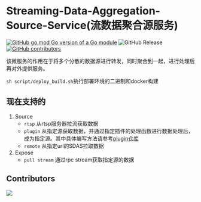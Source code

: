 # Streaming-Data-Aggregation-Source-Service(流数据聚合源服务)
[![GitHub go.mod Go version of a Go module](https://img.shields.io/github/go-mod/go-version/murInJ/Streaming-Data-Aggregation-Source-Service.svg)](https://github.com/murInJ/Streaming-Data-Aggregation-Source-Service)
![GitHub Release](https://img.shields.io/github/v/release/murInJ/Streaming-Data-Aggregation-Source-Service)
[![GitHub contributors](https://img.shields.io/github/contributors/MurInJ/Streaming-Data-Aggregation-Source-Service.svg)](https://GitHub.com/MurInJ/Streaming-Data-Aggregation-Source-Service/graphs/contributors/)
<!-- ![GitHub Actions Workflow Status](https://img.shields.io/github/actions/workflow/status/murInJ/Streaming-Data-Aggregation-Source-Service/go.yml) -->
该微服务的作用在于将多个分散的数据源进行转发，同时聚合到一起，进行处理后再对外提供服务。

`sh script/deploy_build.sh`执行部署环境的二进制和docker构建

## 现在支持的
1. Source
    - `rtsp` 从rtsp服务器拉流获取数据
    - `plugin` 从指定源获取数据，并通过指定插件的处理函数进行数据处理后，成为指定源。其中具体编写方法请参考[plugin仓库](https://github.com/murInJ/SDAS-plugin)
    - `remote` 从指定url的SDAS拉取数据
3. Expose
   - `pull stream` 通过rpc stream获取指定源的数据
## Contributors
<a href="https://github.com/MurInj/Streaming-Data-Aggregation-Source-Service/graphs/contributors">
  <img src="https://contrib.rocks/image?repo=MurInj/Streaming-Data-Aggregation-Source-Service" />
</a>